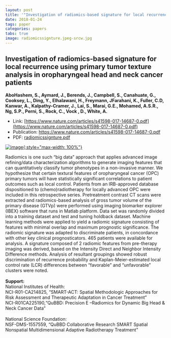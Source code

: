 ```yaml
---
layout: post
title: '"Investigation of radiomics-based signature for local recurrence using primary tumor texture analysis in oropharyngeal head and neck cancer patients"'
date: 2018-01-24
tags: paper
categories: papers
tabs: true
image: radiomicssignture.jpeg-srcw.jpg
---
```


## Investigation of radiomics-based signature for local recurrence using primary tumor texture analysis in oropharyngeal head and neck cancer patients
**AboHashem, S.,  Aymard, J., Berends, J., Campbell, S., Canahuate, G., Cooksey, L., Ding, Y., Elhalawani, H., Freymann, JFarahani, K., Fuller, C.D, Kanwar, A., Kalpathy-Cramer, J., Lai, S., Marai, G.E., Mohamed, A.S.R., Ng, S.P., Perni, S., Rock, C., Vock , D., White, A.**
- Link: [https://www.nature.com/articles/s41598-017-14687-0.pdf](https://www.nature.com/articles/s41598-017-14687-0.pdf)
- Publication: https://www.nature.com/articles/s41598-017-14687-0.pdf
- PDF: [radiomicssignture.pdf](/documents/radiomicssignture.pdf)


[![image](https://www.evl.uic.edu/output/originals/radiomicssignture.jpeg-srcw.jpg){:style="max-width: 100%"}](https://www.evl.uic.edu/output/originals/radiomicssignture.jpeg-srcw.jpg)

Radiomics is one such &ldquo;big data&rdquo; approach that applies advanced image refining/data characterization algorithms to generate imaging features that can quantitatively classify tumor phenotypes in a non-invasive manner. We hypothesize that certain textural features of oropharyngeal cancer (OPC) primary tumors will have statistically significant correlations to patient outcomes such as local control. Patients from an IRB-approved database dispositioned to (chemo)radiotherapy for locally advanced OPC were included in this retrospective series. Pretreatment contrast CT scans were extracted and radiomics-based analysis of gross tumor volume of the primary disease (GTVp) were performed using imaging biomarker explorer (IBEX) software that runs in Matlab platform. Data set was randomly divided into a training dataset and test and tuning holdback dataset. Machine learning methods were applied to yield a radiomic signature consisting of features with minimal overlap and maximum prognostic significance. The radiomic signature was adapted to discriminate patients, in concordance with other key clinical prognosticators. 465 patients were available for analysis. A signature composed of 2 radiomic features from pre-therapy imaging was derived, based on the Intensity Direct and Neighbor Intensity Difference methods. Analysis of resultant groupings showed robust discrimination of recurrence probability and Kaplan-Meier-estimated local control rate (LCR) differences between &ldquo;favorable&rdquo; and &ldquo;unfavorable&rdquo; clusters were noted.<br><br>
<strong>Support:</strong><br>
National Institutes of Health:<br>
NCI-R01-CA214825, &ldquo;SMART-ACT: Spatial Methodologic Approaches for Risk Assessment and Therapeutic Adaptation in Cancer Treatment&rdquo;<br>
NCI-R01CA225190,&ldquo;QuBBD: Precision E –Radiomics for Dynamic Big Head & Neck Cancer Data&rdquo;<br><br>
National Science Foundation:<br>
NSF-DMS-1557559, &ldquo;QuBBD Collaborative Research SMART Spatial Nonspatial Multidimensional Adaptive Radiotherapy Treatment&rdquo;
